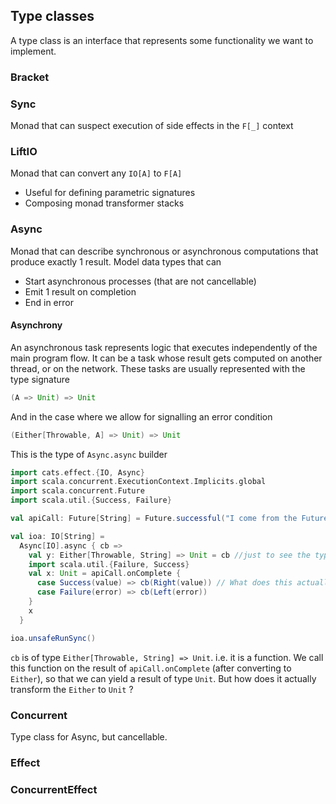 ## Type classes
A type class is an interface that represents some functionality we want to implement.

### Bracket

### Sync
Monad that can suspect execution of side effects in the `F[_]` context

### LiftIO
Monad that can convert any `IO[A]` to `F[A]`
- Useful for defining parametric signatures
- Composing monad transformer stacks

### Async
Monad that can describe synchronous or asynchronous computations that produce exactly 1 result.
Model data types that can
- Start asynchronous processes (that are not cancellable)
- Emit 1 result on completion
- End in error

#### Asynchrony
An asynchronous task represents logic that executes independently of the main program flow. It can be a task whose result gets computed on another thread, or on the network. 
These tasks are usually represented with the type signature
```scala
(A => Unit) => Unit
```

And in the case where we allow for signalling an error condition
```scala
(Either[Throwable, A] => Unit) => Unit
```
This is the type of `Async.async` builder

```scala
import cats.effect.{IO, Async}
import scala.concurrent.ExecutionContext.Implicits.global
import scala.concurrent.Future
import scala.util.{Success, Failure}

val apiCall: Future[String] = Future.successful("I come from the Future!")

val ioa: IO[String] =
  Async[IO].async { cb =>
  	val y: Either[Throwable, String] => Unit = cb //just to see the type signature
    import scala.util.{Failure, Success}
    val x: Unit = apiCall.onComplete {
      case Success(value) => cb(Right(value)) // What does this actually do?
      case Failure(error) => cb(Left(error))
    }
    x
  }

ioa.unsafeRunSync()
```

`cb` is of type `Either[Throwable, String] => Unit`. i.e. it is a function. We call this function on the result of `apiCall.onComplete` (after converting to `Either`), so that we can yield a result of type `Unit`. 
But how does it actually transform the `Either` to `Unit` ?

### Concurrent 
Type class for Async, but cancellable.


### Effect

### ConcurrentEffect